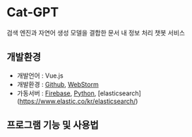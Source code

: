 # Cat-GPT
검색 엔진과 자연어 생성 모델을 결합한 문서 내 정보 처리 챗봇 서비스

## 개발환경
- 개발언어 : Vue.js
- 개발환경 : [Github](https://github.com/), [WebStorm](https://www.jetbrains.com/webstorm/)
- 가동서버 : [Firebase](https://firebase.google.com/), [Python](https://www.python.org/), [elasticsearch] (https://www.elastic.co/kr/elasticsearch/)

## 프로그램 기능 및 사용법
